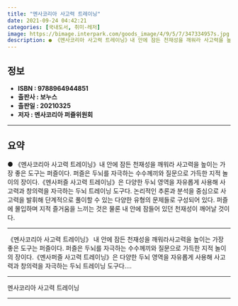 ```yaml
---
title: "멘사코리아 사고력 트레이닝"
date: 2021-09-24 04:42:21
categories: [국내도서, 취미-레저]
image: https://bimage.interpark.com/goods_image/4/9/5/7/347334957s.jpg
description: ● 《멘사코리아 사고력 트레이닝》내 안에 잠든 천재성을 깨워라 사고력을 높이는 가장 좋은 도구는 퍼즐이다. 퍼즐은 두뇌를 자극하는 수수께끼와 질문으로 가득한 지적 놀이의 장이다.《멘사퍼즐 사고력 트레이닝》은 다양한 두뇌 영역을 자유롭게 사용해 사고력과 창의력을 자극하는 두뇌 트레이닝
---
```


## **정보**

- **ISBN : 9788964944851**
- **출판사 : 보누스**
- **출판일 : 20210325**
- **저자 : 멘사코리아 퍼즐위원회**

------



## **요약**

●  《멘사코리아 사고력 트레이닝》내 안에 잠든 천재성을 깨워라 사고력을 높이는 가장 좋은 도구는 퍼즐이다. 퍼즐은 두뇌를 자극하는 수수께끼와 질문으로 가득한 지적 놀이의 장이다.《멘사퍼즐 사고력 트레이닝》은 다양한 두뇌 영역을 자유롭게 사용해 사고력과 창의력을 자극하는 두뇌 트레이닝 도구다. 논리적인 추론과 분석을 중심으로 사고력을 발휘해 단계적으로 풀이할 수 있는 다양한 유형의 문제들로 구성되어 있다. 퍼즐에 몰입하며 지적 즐거움을 느끼는 것은 물론 내 안에 잠들어 있던 천재성이 깨어날 것이다.

------

《멘사코리아 사고력 트레이닝》 내 안에 잠든 천재성을 깨워라사고력을 높이는 가장 좋은 도구는 퍼즐이다. 퍼즐은 두뇌를 자극하는 수수께끼와 질문으로 가득한 지적 놀이의 장이다.《멘사퍼즐 사고력 트레이닝》은 다양한 두뇌 영역을 자유롭게 사용해 사고력과 창의력을 자극하는 두뇌 트레이닝 도구다.... 

------


멘사코리아 사고력 트레이닝 

------


